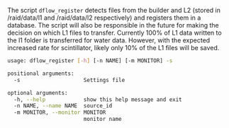 The script `dflow_register` detects files from the builder and L2 (stored in /raid/data/l1 and /raid/data/l2 respectively) and registers them in a database. The script will also be responsible in the future for making the decision on which L1 files to transfer. Currently 100% of L1 data written to the l1 folder is transferred for water data. However, with the expected increased rate for scintillator, likely only 10% of the L1 files will be saved.

```bash
usage: dflow_register [-h] [-n NAME] [-m MONITOR] -s

positional arguments:
  -s                    Settings file

optional arguments:
  -h, --help            show this help message and exit
  -n NAME, --name NAME  source_id
  -m MONITOR, --monitor MONITOR
                        monitor name
```
